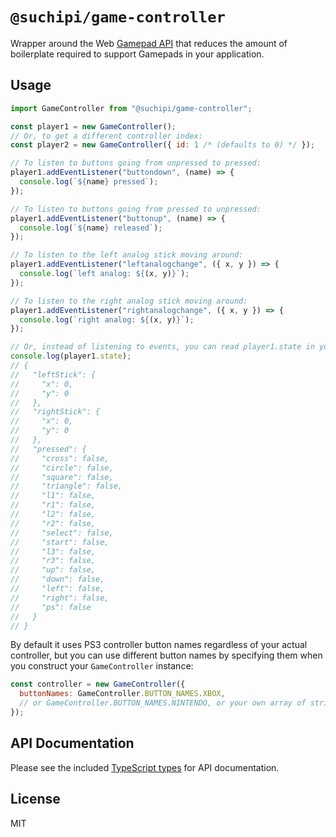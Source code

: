# `@suchipi/game-controller`

Wrapper around the Web [Gamepad API](https://developer.mozilla.org/en-US/docs/Web/API/Gamepad_API/Using_the_Gamepad_API) that reduces the amount of boilerplate required to support Gamepads in your application.

## Usage

```js
import GameController from "@suchipi/game-controller";

const player1 = new GameController();
// Or, to get a different controller index:
const player2 = new GameController({ id: 1 /* (defaults to 0) */ });

// To listen to buttons going from unpressed to pressed:
player1.addEventListener("buttondown", (name) => {
  console.log(`${name} pressed`);
});

// To listen to buttons going from pressed to unpressed:
player1.addEventListener("buttonup", (name) => {
  console.log(`${name} released`);
});

// To listen to the left analog stick moving around:
player1.addEventListener("leftanalogchange", ({ x, y }) => {
  console.log(`left analog: ${(x, y)}`);
});

// To listen to the right analog stick moving around:
player1.addEventListener("rightanalogchange", ({ x, y }) => {
  console.log(`right analog: ${(x, y)}`);
});

// Or, instead of listening to events, you can read player1.state in your own loop:
console.log(player1.state);
// {
//   "leftStick": {
//     "x": 0,
//     "y": 0
//   },
//   "rightStick": {
//     "x": 0,
//     "y": 0
//   },
//   "pressed": {
//     "cross": false,
//     "circle": false,
//     "square": false,
//     "triangle": false,
//     "l1": false,
//     "r1": false,
//     "l2": false,
//     "r2": false,
//     "select": false,
//     "start": false,
//     "l3": false,
//     "r3": false,
//     "up": false,
//     "down": false,
//     "left": false,
//     "right": false,
//     "ps": false
//   }
// }
```

By default it uses PS3 controller button names regardless of your actual controller, but you can use different button names by specifying them when you construct your `GameController` instance:

```js
const controller = new GameController({
  buttonNames: GameController.BUTTON_NAMES.XBOX,
  // or GameController.BUTTON_NAMES.NINTENDO, or your own array of strings
});
```

## API Documentation

Please see the included [TypeScript types](https://github.com/suchipi/suchipi-game-controller/blob/main/src/index.d.ts) for API documentation.

## License

MIT
